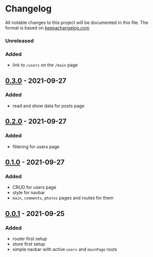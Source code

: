 # Changelog

All notable changes to this project will be documented in this file. 
The format is based on [keepachangelog.com]

[keepachangelog.com]:https://keepachangelog.com/en/1.0.0/

### Unreleased

### Added

- link to `/users` on the `/main` page

## [0.3.0] - 2021-09-27

### Added

- read and show data for posts page

## [0.2.0] - 2021-09-27

### Added

- filtering for users page

## [0.1.0] - 2021-09-27

### Added

- CRUD for users page
- style for navbar
- `main`, `comments`, `photos` pages and routes for them

## [0.0.1] - 2021-09-25

### Added

- router first setup
- store first setup
- simple navbar with active `users` and `mainPage` routs

[0.0.1]: https://github.com/NaMax66/affluent-test/releases/tag/v0.0.1
[0.1.0]: https://github.com/NaMax66/affluent-test/compare/v0.0.1...v0.1.0
[0.2.0]: https://github.com/NaMax66/affluent-test/compare/v0.1.0...v0.2.0
[0.3.0]: https://github.com/NaMax66/affluent-test/compare/v0.2.0...v0.3.0
